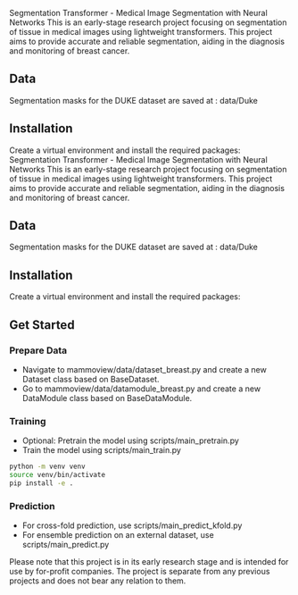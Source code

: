 Segmentation Transformer - Medical Image Segmentation with Neural Networks
This is an early-stage research project focusing on segmentation of tissue in medical images using lightweight transformers. This project aims to provide accurate and reliable segmentation, aiding in the diagnosis and monitoring of breast cancer.

## Data
Segmentation masks for the DUKE dataset are saved at : data/Duke

## Installation
Create a virtual environment and install the required packages:
Segmentation Transformer - Medical Image Segmentation with Neural Networks
This is an early-stage research project focusing on segmentation of tissue in medical images using lightweight transformers. This project aims to provide accurate and reliable segmentation, aiding in the diagnosis and monitoring of breast cancer.

## Data
Segmentation masks for the DUKE dataset are saved at : data/Duke

## Installation
Create a virtual environment and install the required packages:

## Get Started
### Prepare Data
- Navigate to mammoview/data/dataset_breast.py and create a new Dataset class based on BaseDataset.
- Go to mammoview/data/datamodule_breast.py and create a new DataModule class based on BaseDataModule.

### Training
- Optional: Pretrain the model using scripts/main_pretrain.py
- Train the model using scripts/main_train.py

```bash
python -m venv venv
source venv/bin/activate
pip install -e .
```

### Prediction
- For cross-fold prediction, use scripts/main_predict_kfold.py
- For ensemble prediction on an external dataset, use scripts/main_predict.py

Please note that this project is in its early research stage and is intended for use by for-profit companies. The project is separate from any previous projects and does not bear any relation to them.

